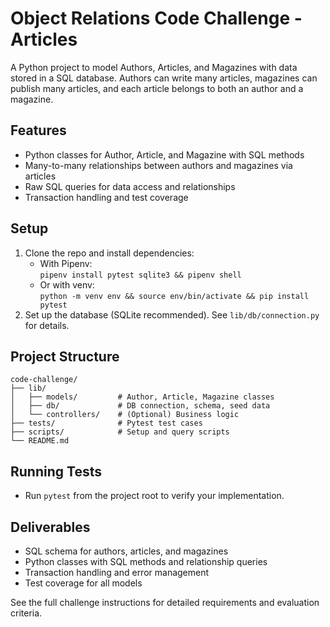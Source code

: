 # Object Relations Code Challenge - Articles

A Python project to model Authors, Articles, and Magazines with data stored in a SQL database. Authors can write many articles, magazines can publish many articles, and each article belongs to both an author and a magazine.

## Features

- Python classes for Author, Article, and Magazine with SQL methods
- Many-to-many relationships between authors and magazines via articles
- Raw SQL queries for data access and relationships
- Transaction handling and test coverage

## Setup

1. Clone the repo and install dependencies:
    - With Pipenv:  
      `pipenv install pytest sqlite3 && pipenv shell`
    - Or with venv:  
      `python -m venv env && source env/bin/activate && pip install pytest`
2. Set up the database (SQLite recommended). See `lib/db/connection.py` for details.

## Project Structure

```
code-challenge/
├── lib/
│   ├── models/         # Author, Article, Magazine classes
│   ├── db/             # DB connection, schema, seed data
│   └── controllers/    # (Optional) Business logic
├── tests/              # Pytest test cases
├── scripts/            # Setup and query scripts
└── README.md
```

## Running Tests

- Run `pytest` from the project root to verify your implementation.

## Deliverables

- SQL schema for authors, articles, and magazines
- Python classes with SQL methods and relationship queries
- Transaction handling and error management
- Test coverage for all models

See the full challenge instructions for detailed requirements and evaluation criteria.
